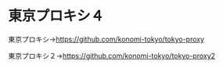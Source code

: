 # 東京プロキシ４
東京プロキシ→https://github.com/konomi-tokyo/tokyo-proxy

東京プロキシ２→https://github.com/konomi-tokyo/tokyo-proxy2

